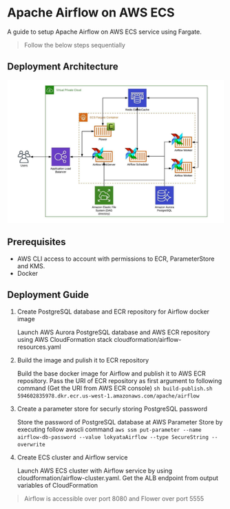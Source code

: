 # Apache Airflow on AWS ECS

A guide to setup Apache Airflow on AWS ECS service using Fargate.

> Follow the below steps sequentially

## Deployment Architecture
![Alt text](docs/images/DeploymentArchitecture.jpeg?raw=true "Airflow on AWS ECS")

## Prerequisites
- AWS CLI access to account with permissions to ECR, ParameterStore and KMS.
- Docker

## Deployment Guide

1. Create PostgreSQL database and ECR repository for Airflow docker image

    Launch AWS Aurora PostgreSQL database and AWS ECR repository using AWS CloudFormation stack cloudformation/airflow-resources.yaml

2. Build the image and pulish it to ECR repository

    Build the base docker image for Airflow and publish it to AWS ECR repository. Pass the URI of
    ECR repository as first argument to following command (Get the URI from AWS ECR console)
    `sh build-publish.sh 594602835978.dkr.ecr.us-west-1.amazonaws.com/apache/airflow`
    
3. Create a parameter store for securly storing PostgreSQL password
    
    Store the password of PostgreSQL database at AWS Parameter Store by executing follow awscli command
    `aws ssm put-parameter --name airflow-db-password --value lokyataAirflow --type SecureString --overwrite`

4. Create ECS cluster and Airflow service
    
    Launch AWS ECS cluster with Airflow service by using cloudformation/airflow-cluster.yaml. Get the ALB 
    endpoint from output variables of CloudFormation
    
> Airflow is accessible over port 8080 and Flower over port 5555


